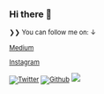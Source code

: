 ### Hi there 👋

<!--
**Ahrary/Ahrary** is a ✨ _special_ ✨ repository because its `README.md` (this file) appears on your GitHub profile.

Here are some ideas to get you started:

- 🔭 I’m currently working on ...
- 🌱 I’m currently learning ...
- 👯 I’m looking to collaborate on ...
- 🤔 I’m looking for help with ...
- 💬 Ask me about ...
- 📫 How to reach me: ...
- 😄 Pronouns: ...
- ⚡ Fun fact: ...
-->



<small>❯❯ You can follow me on: ↓</strong>

[Medium](https://medium.com/@ahrary)

[Instagram](https://www.instagram.com/ahraary/)

[![Twitter](https://img.shields.io/twitter/follow/ahraary?label=%40ahraary&style=social)][t] [![Github](https://img.shields.io/github/followers/ahrary?style=social&label=Follow)][g] ![](https://komarev.com/ghpvc/?username=ahrary&style=flat-square&color=lightgrey)


[t]: https://twitter.com/ahraary
[g]: https://github.com/ahrary
